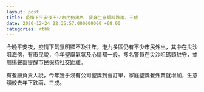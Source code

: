 ```yaml
---
layout: post
title: 疫情下平安夜不少市民仍出外　餐廳生意額料跌兩、三成
date: 2020-12-24 22:35:57.000000000 +08:00
categories: rthk
---
```


今晚平安夜，疫情下氣氛明顯不及往年，港九多區仍有不少市民外出，其中在尖沙咀海傍，有市民說，今年聖誕氣氛及心情都一般。多名警員在尖沙咀碼頭駐守，並用揚聲器提醒市民保持社交距離。

有餐廳負責人說，今年幾乎沒有公司聖誕到會訂單，家庭聖誕餐外賣就增加，生意額較去年下跌兩、三成。
